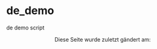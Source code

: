 # de_demo
de demo script

<HTML>

<HEAD>

<TITLE>JavaScript: Beispiel 8</TITLE>

</HEAD>

<BODY>

<CENTER>Diese Seite wurde zuletzt g&auml;ndert am:

<P><SCRIPT LANGUAGE=JavaScript>
<!--

var str=document.lastModified; document.write(str);document.write("<P>");document.write(str.substring(0,3));

//-->

</SCRIPT>

</CENTER>

</BODY>

</HTML>
